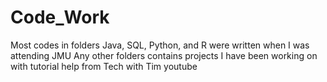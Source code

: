 # Code_Work
Most codes in folders Java, SQL, Python, and R were written when I was attending JMU
Any other folders contains projects I have been working on with tutorial help from Tech with Tim youtube 

